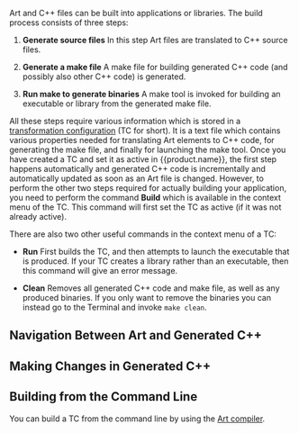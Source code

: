 Art and C++ files can be built into applications or libraries. The build process consists of three steps:

1. **Generate source files**
In this step Art files are translated to C++ source files. 

2. **Generate a make file**
A make file for building generated C++ code (and possibly also other C++ code) is generated.

3. **Run make to generate binaries**
A make tool is invoked for building an executable or library from the generated make file.

All these steps require various information which is stored in a [transformation configuration](transformation-configurations.md) (TC for short). It is a text file which contains various properties needed for translating Art elements to C++ code, for generating the make file, and finally for launching the make tool. Once you have created a TC and set it as active in {{product.name}}, the first step happens automatically and generated C++ code is incrementally and automatically updated as soon as an Art file is changed. However, to perform the other two steps required for actually building your application, you need to perform the command **Build** which is available in the context menu of the TC. This command will first set the TC as active (if it was not already active).

There are also two other useful commands in the context menu of a TC:

* **Run**
First builds the TC, and then attempts to launch the executable that is produced. If your TC creates a library rather than an executable, then this command will give an error message.

* **Clean**
Removes all generated C++ code and make file, as well as any produced binaries. If you only want to remove the binaries you can instead go to the Terminal and invoke `make clean`.

## Navigation Between Art and Generated C++

## Making Changes in Generated C++

## Building from the Command Line
You can build a TC from the command line by using the [Art compiler](#art-compiler.md).
